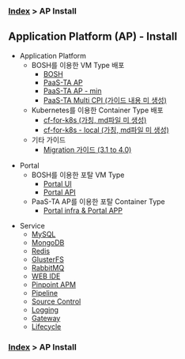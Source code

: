 ### [Index](https://github.com/okpc579/paasta-guide-new/blob/main/README.md) > AP Install

## Application Platform (AP) - Install
- Application Platform  
  - BOSH를 이용한 VM Type 배포
    - [BOSH](./application_platform/bosh.md)  
    - [PaaS-TA AP](./application_platform/paasta_ap.md)  
    - [PaaS-TA AP - min](./application_platform/paasta_ap_min.md)  
    - [PaaS-TA Multi CPI (가이드 내용 미 생성)](./application_platform/paasta_multi_cpi.md)  
  - Kubernetes를 이용한 Container Type 배포
    - [cf-for-k8s (가칭, md파일 미 생성)](./core/README.md)  
    - [cf-for-k8s - local (가칭, md파일 미 생성)](./core/README.md)  
  - 기타 가이드
    - [Migration 가이드 (3.1 to 4.0)](./application_platform/4.0_migration.md)  

+ Portal
  + BOSH를 이용한 포탈 VM Type
    + [Portal UI](./portal/vm_type_ui.md)   
    + [Portal API](./portal/vm_type_api.md)   
  + PaaS-TA AP를 이용한 포탈 Container Type
    + [Portal infra & Portal APP](./portal/container_type.md)   

- Service
  - [MySQL](./service/mysql.md)
  - [MongoDB](./service/mongodb.md)
  - [Redis](./service/redis.md)
  - [GlusterFS](./service/glusterfs.md)
  - [RabbitMQ](./service/rabbitmq.md)
  - [WEB IDE](./service/webide.md)
  - [Pinpoint APM](./service/pinpoint.md)
  - [Pipeline](./service/pipeline.md)
  - [Source Control](./service/source_control.md)
  - [Logging](./service/logging.md)
  - [Gateway](./service/gateway.md)
  - [Lifecycle](./service/lifecycle.md)

### [Index](https://github.com/okpc579/paasta-guide-new/blob/main/README.md) > AP Install
